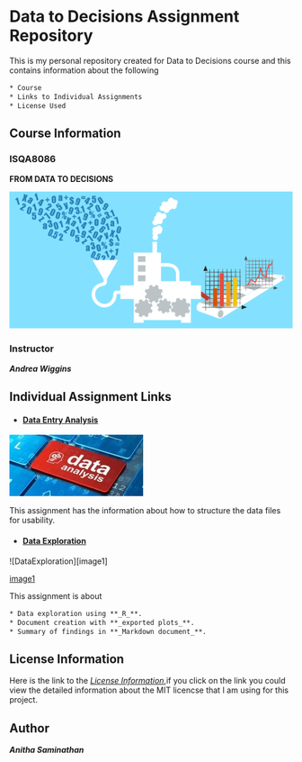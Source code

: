 # **Data to Decisions Assignment Repository**

 This is my personal repository created for Data to Decisions course and this contains information about the following  
 ```
 * Course
 * Links to Individual Assignments
 * License Used  
 ```
 
## **Course Information**

### **ISQA8086**

**FROM DATA TO DECISIONS**

![image](https://github.com/anitha1987/anithaD2D/blob/master/D2D.png)

### **Instructor**
**_Andrea Wiggins_**

## **Individual Assignment Links**

* #### [**Data Entry Analysis**]() 

![DataAnalysis](https://github.com/anitha1987/D2D-Anitha/blob/master/Data-Analysis.jpg)

This assignment has the information about how to structure the data files for usability.

 
* #### [**Data Exploration**]() 

![DataExploration][image1]

[image1](https://github.com/anitha1987/D2D-Anitha/blob/master/Data-Exploration.jpg)

This assignment is about 
```
* Data exploration using **_R_**.
* Document creation with **_exported plots_**.
* Summary of findings in **_Markdown document_**.
```
 
## **License Information**

 Here is the link to the [_License Information_](https://github.com/anitha1987/anithaD2D/blob/master/LICENSE),if you click on the link you  could view the detailed information about the MIT licencse that I am using for this project.

## **Author**

**_Anitha Saminathan_**





